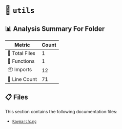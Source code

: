 # 📁 `utils`

## 📊 Analysis Summary For Folder

| Metric | Count |
|--------|-------|
| 📁 Total Files | 1 |
| 🔧 Functions | 1 |
| 📦 Imports | 12 |
| 🔢 Line Count | 71 |


## 📋 Files

This section contains the following documentation files:

- [`Raymarching`](./Raymarching.md)